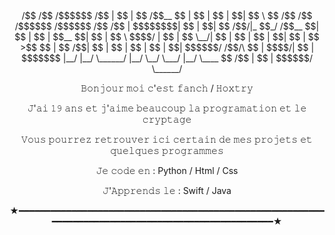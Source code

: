 <center> /$$   /$$  /$$$$$$              /$$                        
| $$  | $$ /$$__  $$            | $$                        
| $$  | $$| $$  \ $$ /$$   /$$ /$$$$$$    /$$$$$$  /$$   /$$
| $$$$$$$$| $$  | $$|  $$ /$$/|_  $$_/   /$$__  $$| $$  | $$
| $$__  $$| $$  | $$ \  $$$$/   | $$    | $$  \__/| $$  | $$
| $$  | $$| $$  | $$  >$$  $$   | $$ /$$| $$      | $$  | $$
| $$  | $$|  $$$$$$/ /$$/\  $$  |  $$$$/| $$      |  $$$$$$$
|__/  |__/ \______/ |__/  \__/   \___/  |__/       \____  $$
                                                   /$$  | $$
                                                  |  $$$$$$/
                                                   \______/ 

   𝙱𝚘𝚗𝚓𝚘𝚞𝚛 𝚖𝚘𝚒 𝚌'𝚎𝚜𝚝 𝚏𝚊𝚗𝚌𝚑 / 𝙷𝚘𝚡𝚝𝚛𝚢

   𝙹'𝚊𝚒 𝟷𝟿 𝚊𝚗𝚜 𝚎𝚝 𝚓'𝚊𝚒𝚖𝚎 𝚋𝚎𝚊𝚞𝚌𝚘𝚞𝚙 𝚕𝚊 𝚙𝚛𝚘𝚐𝚛𝚊𝚖𝚊𝚝𝚒𝚘𝚗 𝚎𝚝 𝚕𝚎 𝚌𝚛𝚢𝚙𝚝𝚊𝚐𝚎

   𝚅𝚘𝚞𝚜 𝚙𝚘𝚞𝚛𝚛𝚎𝚣 𝚛𝚎𝚝𝚛𝚘𝚞𝚟𝚎𝚛 𝚒𝚌𝚒 𝚌𝚎𝚛𝚝𝚊𝚒𝚗 𝚍𝚎 𝚖𝚎𝚜 𝚙𝚛𝚘𝚓𝚎𝚝𝚜 𝚎𝚝 𝚚𝚞𝚎𝚕𝚚𝚞𝚎𝚜 𝚙𝚛𝚘𝚐𝚛𝚊𝚖𝚖𝚎𝚜 

   𝙹𝚎 𝚌𝚘𝚍𝚎 𝚎𝚗 : Python / Html / Css

   𝙹'𝙰𝚙𝚙𝚛𝚎𝚗𝚍𝚜 𝚕𝚎 : Swift / Java

★━━━━━━━━━━━━━━━━━━━━━━━━━━━━━━━━━━━━━━━━━━━━━━━━━━━━━━━━━━━━━━━━━━━━━━━━━━━━━━━━━━━━━━━━━━━━━━━━━━━━★</center>


                                                 

